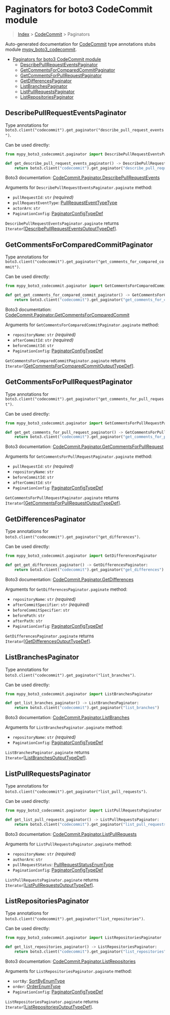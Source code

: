 # Paginators for boto3 CodeCommit module

> [Index](..) > [CodeCommit](.) > Paginators

Auto-generated documentation for
[CodeCommit](https://boto3.amazonaws.com/v1/documentation/api/1.17.72/reference/services/codecommit.html#CodeCommit)
type annotations stubs module
[mypy_boto3_codecommit](https://pypi.org/project/mypy-boto3-codecommit/).

- [Paginators for boto3 CodeCommit module](#paginators-for-boto3-codecommit-module)
  - [DescribePullRequestEventsPaginator](#describepullrequesteventspaginator)
  - [GetCommentsForComparedCommitPaginator](#getcommentsforcomparedcommitpaginator)
  - [GetCommentsForPullRequestPaginator](#getcommentsforpullrequestpaginator)
  - [GetDifferencesPaginator](#getdifferencespaginator)
  - [ListBranchesPaginator](#listbranchespaginator)
  - [ListPullRequestsPaginator](#listpullrequestspaginator)
  - [ListRepositoriesPaginator](#listrepositoriespaginator)

## DescribePullRequestEventsPaginator

Type annotations for
`boto3.client("codecommit").get_paginator("describe_pull_request_events")`.

Can be used directly:

```python
from mypy_boto3_codecommit.paginator import DescribePullRequestEventsPaginator

def get_describe_pull_request_events_paginator() -> DescribePullRequestEventsPaginator:
    return boto3.client("codecommit").get_paginator("describe_pull_request_events")
```

Boto3 documentation:
[CodeCommit.Paginator.DescribePullRequestEvents](https://boto3.amazonaws.com/v1/documentation/api/1.17.72/reference/services/codecommit.html#CodeCommit.Paginator.DescribePullRequestEvents)

Arguments for `DescribePullRequestEventsPaginator.paginate` method:

- `pullRequestId`: `str` *(required)*
- `pullRequestEventType`:
  [PullRequestEventTypeType](./literals.md#pullrequesteventtypetype)
- `actorArn`: `str`
- `PaginationConfig`:
  [PaginatorConfigTypeDef](./type_defs.md#paginatorconfigtypedef)

`DescribePullRequestEventsPaginator.paginate` returns
`Iterator`\[[DescribePullRequestEventsOutputTypeDef](./type_defs.md#describepullrequesteventsoutputtypedef)\].

## GetCommentsForComparedCommitPaginator

Type annotations for
`boto3.client("codecommit").get_paginator("get_comments_for_compared_commit")`.

Can be used directly:

```python
from mypy_boto3_codecommit.paginator import GetCommentsForComparedCommitPaginator

def get_get_comments_for_compared_commit_paginator() -> GetCommentsForComparedCommitPaginator:
    return boto3.client("codecommit").get_paginator("get_comments_for_compared_commit")
```

Boto3 documentation:
[CodeCommit.Paginator.GetCommentsForComparedCommit](https://boto3.amazonaws.com/v1/documentation/api/1.17.72/reference/services/codecommit.html#CodeCommit.Paginator.GetCommentsForComparedCommit)

Arguments for `GetCommentsForComparedCommitPaginator.paginate` method:

- `repositoryName`: `str` *(required)*
- `afterCommitId`: `str` *(required)*
- `beforeCommitId`: `str`
- `PaginationConfig`:
  [PaginatorConfigTypeDef](./type_defs.md#paginatorconfigtypedef)

`GetCommentsForComparedCommitPaginator.paginate` returns
`Iterator`\[[GetCommentsForComparedCommitOutputTypeDef](./type_defs.md#getcommentsforcomparedcommitoutputtypedef)\].

## GetCommentsForPullRequestPaginator

Type annotations for
`boto3.client("codecommit").get_paginator("get_comments_for_pull_request")`.

Can be used directly:

```python
from mypy_boto3_codecommit.paginator import GetCommentsForPullRequestPaginator

def get_get_comments_for_pull_request_paginator() -> GetCommentsForPullRequestPaginator:
    return boto3.client("codecommit").get_paginator("get_comments_for_pull_request")
```

Boto3 documentation:
[CodeCommit.Paginator.GetCommentsForPullRequest](https://boto3.amazonaws.com/v1/documentation/api/1.17.72/reference/services/codecommit.html#CodeCommit.Paginator.GetCommentsForPullRequest)

Arguments for `GetCommentsForPullRequestPaginator.paginate` method:

- `pullRequestId`: `str` *(required)*
- `repositoryName`: `str`
- `beforeCommitId`: `str`
- `afterCommitId`: `str`
- `PaginationConfig`:
  [PaginatorConfigTypeDef](./type_defs.md#paginatorconfigtypedef)

`GetCommentsForPullRequestPaginator.paginate` returns
`Iterator`\[[GetCommentsForPullRequestOutputTypeDef](./type_defs.md#getcommentsforpullrequestoutputtypedef)\].

## GetDifferencesPaginator

Type annotations for
`boto3.client("codecommit").get_paginator("get_differences")`.

Can be used directly:

```python
from mypy_boto3_codecommit.paginator import GetDifferencesPaginator

def get_get_differences_paginator() -> GetDifferencesPaginator:
    return boto3.client("codecommit").get_paginator("get_differences")
```

Boto3 documentation:
[CodeCommit.Paginator.GetDifferences](https://boto3.amazonaws.com/v1/documentation/api/1.17.72/reference/services/codecommit.html#CodeCommit.Paginator.GetDifferences)

Arguments for `GetDifferencesPaginator.paginate` method:

- `repositoryName`: `str` *(required)*
- `afterCommitSpecifier`: `str` *(required)*
- `beforeCommitSpecifier`: `str`
- `beforePath`: `str`
- `afterPath`: `str`
- `PaginationConfig`:
  [PaginatorConfigTypeDef](./type_defs.md#paginatorconfigtypedef)

`GetDifferencesPaginator.paginate` returns
`Iterator`\[[GetDifferencesOutputTypeDef](./type_defs.md#getdifferencesoutputtypedef)\].

## ListBranchesPaginator

Type annotations for
`boto3.client("codecommit").get_paginator("list_branches")`.

Can be used directly:

```python
from mypy_boto3_codecommit.paginator import ListBranchesPaginator

def get_list_branches_paginator() -> ListBranchesPaginator:
    return boto3.client("codecommit").get_paginator("list_branches")
```

Boto3 documentation:
[CodeCommit.Paginator.ListBranches](https://boto3.amazonaws.com/v1/documentation/api/1.17.72/reference/services/codecommit.html#CodeCommit.Paginator.ListBranches)

Arguments for `ListBranchesPaginator.paginate` method:

- `repositoryName`: `str` *(required)*
- `PaginationConfig`:
  [PaginatorConfigTypeDef](./type_defs.md#paginatorconfigtypedef)

`ListBranchesPaginator.paginate` returns
`Iterator`\[[ListBranchesOutputTypeDef](./type_defs.md#listbranchesoutputtypedef)\].

## ListPullRequestsPaginator

Type annotations for
`boto3.client("codecommit").get_paginator("list_pull_requests")`.

Can be used directly:

```python
from mypy_boto3_codecommit.paginator import ListPullRequestsPaginator

def get_list_pull_requests_paginator() -> ListPullRequestsPaginator:
    return boto3.client("codecommit").get_paginator("list_pull_requests")
```

Boto3 documentation:
[CodeCommit.Paginator.ListPullRequests](https://boto3.amazonaws.com/v1/documentation/api/1.17.72/reference/services/codecommit.html#CodeCommit.Paginator.ListPullRequests)

Arguments for `ListPullRequestsPaginator.paginate` method:

- `repositoryName`: `str` *(required)*
- `authorArn`: `str`
- `pullRequestStatus`:
  [PullRequestStatusEnumType](./literals.md#pullrequeststatusenumtype)
- `PaginationConfig`:
  [PaginatorConfigTypeDef](./type_defs.md#paginatorconfigtypedef)

`ListPullRequestsPaginator.paginate` returns
`Iterator`\[[ListPullRequestsOutputTypeDef](./type_defs.md#listpullrequestsoutputtypedef)\].

## ListRepositoriesPaginator

Type annotations for
`boto3.client("codecommit").get_paginator("list_repositories")`.

Can be used directly:

```python
from mypy_boto3_codecommit.paginator import ListRepositoriesPaginator

def get_list_repositories_paginator() -> ListRepositoriesPaginator:
    return boto3.client("codecommit").get_paginator("list_repositories")
```

Boto3 documentation:
[CodeCommit.Paginator.ListRepositories](https://boto3.amazonaws.com/v1/documentation/api/1.17.72/reference/services/codecommit.html#CodeCommit.Paginator.ListRepositories)

Arguments for `ListRepositoriesPaginator.paginate` method:

- `sortBy`: [SortByEnumType](./literals.md#sortbyenumtype)
- `order`: [OrderEnumType](./literals.md#orderenumtype)
- `PaginationConfig`:
  [PaginatorConfigTypeDef](./type_defs.md#paginatorconfigtypedef)

`ListRepositoriesPaginator.paginate` returns
`Iterator`\[[ListRepositoriesOutputTypeDef](./type_defs.md#listrepositoriesoutputtypedef)\].
